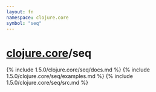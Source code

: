 ```yaml
---
layout: fn
namespace: clojure.core
symbol: "seq"
---
```


# [clojure.core](../)/seq

{% include 1.5.0/clojure.core/seq/docs.md %}
{% include 1.5.0/clojure.core/seq/examples.md %}
{% include 1.5.0/clojure.core/seq/src.md %}

